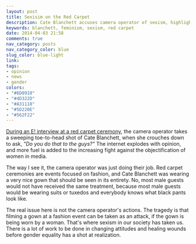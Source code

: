 ```yaml
---
layout: post
title: Sexisim on the Red Carpet
description: Cate Blanchett accuses camera operator of sexism, highlights larger issues
keywords: blanchett, feminism, sexism, red carpet
date: 2014-04-03 21:58
comments: true
nav_category: posts
nav_category_color: blue
slug_color: blue-light
link:
tags:
- opinion
- news
- gender
colors:
- "#6D0910"
- "#4D322D"
- "#A31118"
- "#5D220E"
- "#562F22"
---
```


[During an E! interview at a red carpet ceremony](http://mattsgifs.com/post/73774946424), the camera operator takes a sweeping toe-to-head shot of Cate Blanchett, when she crouches down to ask, _"Do you do that to the guys?"_ The internet explodes with opinion, and more fuel is added to the increasing fight against the objectification of women in media.

The way I see it, the camera operator was just doing their job. Red carpet ceremonies are events focused on fashion, and Cate Blanchett was wearing a very nice gown that should be seen in its entirety. No, most male guests would not have received the same treatment, because most male guests would be wearing suits or tuxedos and everybody knows what black pants look like. 

The real issue here is not the camera operator's actions. The tragedy is that filming a gown at a fashion event can be taken as an attack, if the gown is being worn by a woman. That's where sexism in our society has taken us. There is a lot of work to be done in changing attitudes and healing wounds before gender equality has a shot at realization.
